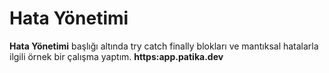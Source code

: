 # Hata Yönetimi #
**Hata Yönetimi** başlığı altında try catch finally blokları ve mantıksal hatalarla ilgili örnek bir çalışma yaptım.
**https:app.patika.dev**

